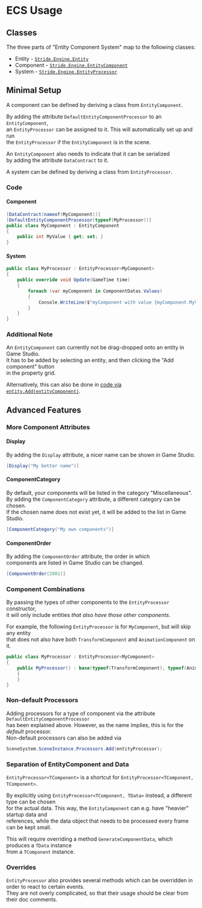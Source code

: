# ECS Usage

## Classes

The three parts of "Entity Component System" map to the following classes:

- Entity - [`Stride.Engine.Entity`](https://doc.stride3d.net/latest/en/api/Stride.Engine.Entity.html)
- Component - [`Stride.Engine.EntityComponent`](https://doc.stride3d.net/latest/en/api/Stride.Engine.EntityComponent.html)
- System - [`Stride.Engine.EntityProcessor`](https://doc.stride3d.net/latest/en/api/Stride.Engine.EntityProcessor.html)


## Minimal Setup

A component can be defined by deriving a class from `EntityComponent`.

By adding the attribute `DefaultEntityComponentProcessor` to an `EntityComponent`,  
an `EntityProcessor` can be assigned to it. This will automatically set up and run  
the `EntityProcessor` if the `EntityComponent` is in the scene.

An `EntityComponent` also needs to indicate that it can be serialized  
by adding the attribute `DataContract` to it.

A system can be defined by deriving a class from `EntityProcessor`. 


### Code

#### Component
```csharp
[DataContract(nameof(MyComponent))]
[DefaultEntityComponentProcessor(typeof(MyProcessor))]
public class MyComponent : EntityComponent
{
    public int MyValue { get; set; }
}
```

#### System
```csharp
public class MyProcessor : EntityProcessor<MyComponent>
{
    public override void Update(GameTime time)
    {
        foreach (var myComponent in ComponentDatas.Values)
        {
            Console.WriteLine($"myComponent with value {myComponent.MyValue} at {time.Total.TotalSeconds}");
        }
    }
}
```

### Additional Note
An `EntityComponent` can currently not be drag-dropped onto an entity in Game Studio.  
It has to be added by selecting an entity, and then clicking the "Add component" button  
in the property grid.

Alternatively, this can also be done in [code via `entity.Add(entityComponent)`](https://doc.stride3d.net/latest/en/api/Stride.Engine.Entity.html#Stride_Engine_Entity_Add_Stride_Engine_EntityComponent_).


## Advanced Features

### More Component Attributes

#### Display
By adding the `Display` attribute, a nicer name can be shown in Game Studio.
```csharp
[Display("My better name")]
```

#### ComponentCategory
By default, your components will be listed in the category "Miscellaneous".  
By adding the `ComponentCategory` attribute, a different category can be chosen.  
If the chosen name does not exist yet, it will be added to the list in Game Studio.  
```csharp
[ComponentCategory("My own components")]
```

#### ComponentOrder
By adding the `ComponentOrder` attribute, the order in which  
components are listed in Game Studio can be changed.  
```csharp
[ComponentOrder(2001)]
```


### Component Combinations
By passing the types of other components to the `EntityProcessor` constructor,  
it will only include entities _that also have those other components_.

For example, the following `EntityProcessor` is for `MyComponent`, but will skip any entity  
that does not also have both `TransformComponent` and `AnimationComponent` on it.

```csharp
public class MyProcessor : EntityProcessor<MyComponent>
{
    public MyProcessor() : base(typeof(TransformComponent), typeof(AnimationComponent))
    {
    }
}
```


### Non-default Processors
Adding processors for a type of component via the attribute `DefaultEntityComponentProcessor`  
has been explained above. However, as the name implies, this is for the _default_ processor.  
Non-default processors can also be added via
```csharp
SceneSystem.SceneInstance.Processors.Add(entityProcessor);
```


### Separation of EntityComponent and Data

`EntityProcessor<TComponent>` is a shortcut for `EntityProcessor<TComponent, TComponent>`.

By explicitly using `EntityProcessor<TComponent, TData>` instead, a different type can be chosen  
for the actual data. This way, the `EntityComponent` can e.g. have "heavier" startup data and  
references, while the data object that needs to be processed every frame can be kept small.

This will require overriding a method `GenerateComponentData`, which produces a `TData` instance  
from a `TComponent` instance.

### Overrides
`EntityProcessor` also provides several methods which can be overridden in order to react to certain events.  
They are not overly complicated, so that their usage should be clear from their doc comments. 

